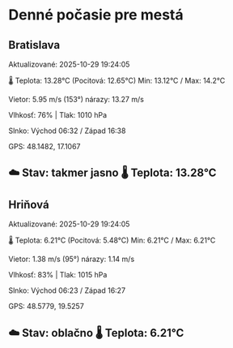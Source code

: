 ﻿# Denné počasie pre mestá

## Bratislava
Aktualizované: 2025-10-29 19:24:05

🌡️ Teplota: 13.28°C 
(Pocitová: 12.65°C)
Min: 13.12°C / Max: 14.2°C

Vietor: 5.95 m/s    (153°) 
nárazy: 13.27 m/s

Vlhkosť: 76% | Tlak: 1010 hPa

Slnko: Východ 06:32 / Západ 16:38

GPS: 48.1482, 17.1067

☁️ Stav: takmer jasno        🌡️ Teplota: 13.28°C
---

## Hriňová
Aktualizované: 2025-10-29 19:24:05

🌡️ Teplota: 6.21°C 
(Pocitová: 5.48°C)
Min: 6.21°C / Max: 6.21°C

Vietor: 1.38 m/s (95°)
nárazy: 1.14 m/s

Vlhkosť: 83% | Tlak: 1015 hPa

Slnko: Východ 06:23 / Západ 16:27

GPS: 48.5779, 19.5257

☁️ Stav: oblačno        🌡️ Teplota: 6.21°C
---
